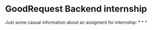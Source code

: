 # GoodRequest Backend internship
Just some casual information about an assigment for internship:
  *
  *
  *
